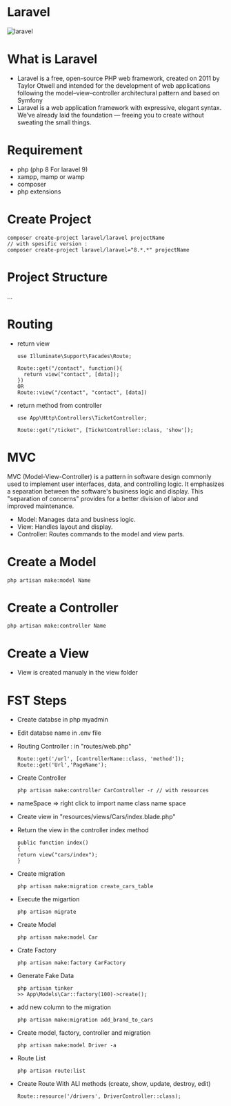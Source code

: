 # Laravel

![laravel](https://encrypted-tbn0.gstatic.com/images?q=tbn:ANd9GcSy8NmBAIXPQ_NZHWBwPkg4InkyUXTUHrN4kPswb673Agg3rR7SJ-EqZS3L9lFRXd0-XgI&usqp=CAU)

# What is Laravel

- Laravel is a free, open-source PHP web framework, created on 2011 by Taylor Otwell and intended for the development of web applications following the model–view–controller architectural pattern and based on Symfony
- Laravel is a web application framework with expressive, elegant syntax. We’ve already laid the foundation — freeing you to create without sweating the small things.

# Requirement

- php (php 8 For laravel 9)
- xampp, mamp or wamp
- composer
- php extensions

# Create Project

```
composer create-project laravel/laravel projectName
// with spesific version :
composer create-project laravel/laravel="8.*.*" projectName
```

# Project Structure

...

# Routing

- return view

  ```
  use Illuminate\Support\Facades\Route;

  Route::get("/contact", function(){
    return view("contact", [data]);
  })
  OR
  Route::view("/contact", "contact", [data])
  ```

- return method from controller

  ```
  use App\Http\Controllers\TicketController;

  Route::get("/ticket", [TicketController::class, 'show']);
  ```

# MVC

MVC (Model-View-Controller) is a pattern in software design commonly used to implement user interfaces, data, and controlling logic. It emphasizes a separation between the software's business logic and display. This "separation of concerns" provides for a better division of labor and improved maintenance.

- Model: Manages data and business logic.
- View: Handles layout and display.
- Controller: Routes commands to the model and view parts.

# Create a Model

```
php artisan make:model Name
```

# Create a Controller

```
php artisan make:controller Name
```

# Create a View

- View is created manualy in the view folder

# FST Steps

- Create databse in php myadmin

- Edit databse name in .env file

- Routing Controller : in "routes/web.php"

  ```
  Route::get('/url', [controllerName::class, 'method']);
  Route::get('Url','PageName');
  ```

- Create Controller

  ```
  php artisan make:controller CarController -r // with resources
  ```

- nameSpace => right click to import name class name space

- Create view in "resources/views/Cars/index.blade.php"

- Return the view in the controller index method

  ```
  public function index()
  {
  return view("cars/index");
  }
  ```

- Create migration

  ```
  php artisan make:migration create_cars_table
  ```

- Execute the migartion

  ```
  php artisan migrate
  ```

- Create Model

  ```
  php artisan make:model Car
  ```

- Crate Factory

  ```
  php artisan make:factory CarFactory
  ```

- Generate Fake Data

  ```
  php artisan tinker
  >> App\Models\Car::factory(100)->create();
  ```

- add new column to the migration

  ```
  php artisan make:migration add_brand_to_cars
  ```

- Create model, factory, controller and migration

  ```
  php artisan make:model Driver -a
  ```

- Route List

  ```
  php artisan route:list
  ```

- Create Route With ALl methods (create, show, update, destroy, edit)

  ```
  Route::resource('/drivers', DriverController::class);
  ```
